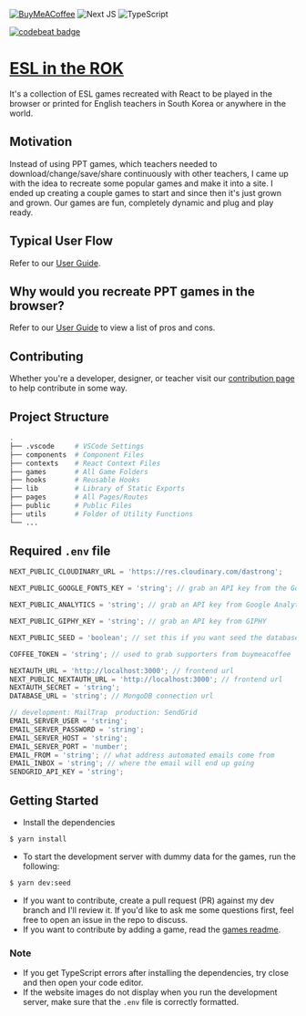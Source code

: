 [![BuyMeACoffee](https://img.shields.io/badge/Buy%20Me%20a%20Coffee-ffdd00?style=for-the-badge&logo=buy-me-a-coffee&logoColor=black)](https://www.buymeacoffee.com/ycqPbFl)
![Next JS](https://img.shields.io/badge/Next-black?style=for-the-badge&logo=next.js&logoColor=white)
![TypeScript](https://img.shields.io/badge/typescript-%23007ACC.svg?style=for-the-badge&logo=typescript&logoColor=white)

[![codebeat badge](https://codebeat.co/badges/f0c149fc-47f9-4d61-8e12-6a3a61f97613)](https://codebeat.co/projects/github-com-dastrong-teacher-site-master)

# [ESL in the ROK](https://www.eslintherok.com)

It's a collection of ESL games recreated with React to be played in the browser or printed for English teachers in South Korea or anywhere in the world.

## Motivation

Instead of using PPT games, which teachers needed to download/change/save/share continuously with other teachers, I came up with the idea to recreate some popular games and make it into a site. I ended up creating a couple games to start and since then it's just grown and grown. Our games are fun, completely dynamic and plug and play ready.

## Typical User Flow

Refer to our [User Guide](https://www.eslintherok.com/guide).

## Why would you recreate PPT games in the browser?

Refer to our [User Guide](https://www.eslintherok.com/guide) to view a list of pros and cons.

## Contributing

Whether you're a developer, designer, or teacher visit our [contribution page](https://www.eslintherok.com/contribute) to help contribute in some way.

## Project Structure

```bash
.
├── .vscode     # VSCode Settings
├── components  # Component Files
├── contexts    # React Context Files
├── games       # All Game Folders
├── hooks       # Reusable Hooks
├── lib         # Library of Static Exports
├── pages       # All Pages/Routes
├── public      # Public Files
├── utils       # Folder of Utility Functions
└── ...
```

## Required `.env` file

```js
NEXT_PUBLIC_CLOUDINARY_URL = 'https://res.cloudinary.com/dastrong';

NEXT_PUBLIC_GOOGLE_FONTS_KEY = 'string'; // grab an API key from the Google Fonts API

NEXT_PUBLIC_ANALYTICS = 'string'; // grab an API key from Google Analytics

NEXT_PUBLIC_GIPHY_KEY = 'string'; // grab an API key from GIPHY

NEXT_PUBLIC_SEED = 'boolean'; // set this if you want seed the database or use the seed script

COFFEE_TOKEN = 'string'; // used to grab supporters from buymeacoffee

NEXTAUTH_URL = 'http://localhost:3000'; // frontend url
NEXT_PUBLIC_NEXTAUTH_URL = 'http://localhost:3000'; // frontend url
NEXTAUTH_SECRET = 'string';
DATABASE_URL = 'string'; // MongoDB connection url

// development: MailTrap  production: SendGrid
EMAIL_SERVER_USER = 'string';
EMAIL_SERVER_PASSWORD = 'string';
EMAIL_SERVER_HOST = 'string';
EMAIL_SERVER_PORT = 'number';
EMAIL_FROM = 'string'; // what address automated emails come from
EMAIL_INBOX = 'string'; // where the email will end up going
SENDGRID_API_KEY = 'string';
```

## Getting Started

- Install the dependencies

```bash
$ yarn install
```

- To start the development server with dummy data for the games, run the following:

```bash
$ yarn dev:seed
```

- If you want to contribute, create a pull request (PR) against my dev branch and I'll review it. If you'd like to ask me some questions first, feel free to open an issue in the repo to discuss.
- If you want to contribute by adding a game, read the [games readme](https://github.com/dastrong/ESLintheROK-front/tree/master/games#getting-started-new-game).

### Note

- If you get TypeScript errors after installing the dependencies, try close and then open your code editor.
- If the website images do not display when you run the development server, make sure that the `.env` file is correctly formatted.
